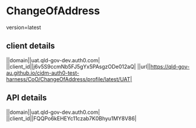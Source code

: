 
# ChangeOfAddress

version=latest

## client details

||domain||uat.qld-gov-dev.auth0.com|
||client_id||j6v5S9ccmNb5FJ5gYx5PAsgzODe012aQ|
||url||https://qld-gov-au.github.io/cidm-auth0-test-harness/CoO/ChangeOfAddress/profile/latest/UAT|


## API details

||domain||uat.qld-gov-dev.auth0.com|
||client_id||FQQPo6kEHEYc11czab7K0Bhyu1MY8V86|

